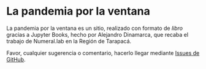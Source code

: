 # La pandemia por la ventana

La pandemia por la ventana es un sitio, realizado con formato de *libro* gracias a Jupyter Books, hecho por Alejandro Dinamarca, que recaba el trabajo de Numeral.lab en la Región de Tarapacá.

Favor, cualquier sugerencia o comentario, hacerlo llegar mediante [Issues de GitHub](https://github.com/pandemiaventana/pandemiaventana/issues/new).

